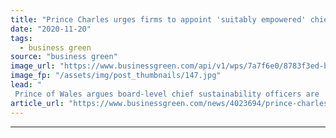 ```yaml
---
title: "Prince Charles urges firms to appoint 'suitably empowered' chief sustainability officers"
date: "2020-11-20"
tags: 
  - business green
source: "business green"
image_url: "https://www.businessgreen.com/api/v1/wps/7a7f6e0/8783f3ed-b9a9-44ce-af48-4fb3aea6932e/1/The-Prince-of-Wales-Headshot-002-185x114.jpg"
image_fp: "/assets/img/post_thumbnails/147.jpg"
lead: "
 Prince of Wales argues board-level chief sustainability officers are 'increasingly central to market competitiveness' ..."
article_url: "https://www.businessgreen.com/news/4023694/prince-charles-urges-firms-appoint-suitably-empowered-chief-sustainability-officers"
---
```


---
